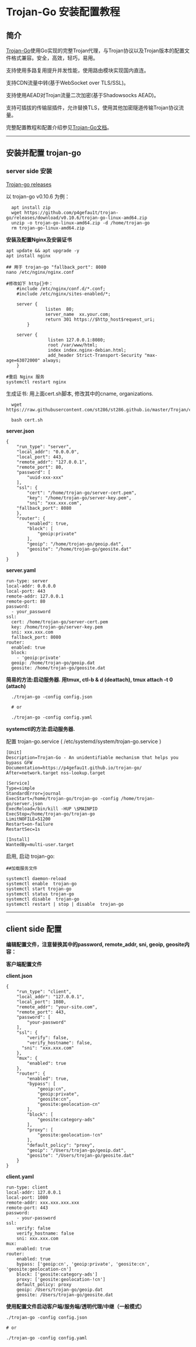 
#  Trojan-Go 安装配置教程


## 简介

[Trojan-Go](https://github.com/p4gefau1t/trojan-go)使用Go实现的完整Trojan代理，与Trojan协议以及Trojan版本的配置文件格式兼容。安全，高效，轻巧，易用。

支持使用多路复用提升并发性能，使用路由模块实现国内直连。

支持CDN流量中转(基于WebSocket over TLS/SSL)。

支持使用AEAD对Trojan流量二次加密(基于Shadowsocks AEAD)。

支持可插拔的传输层插件，允许替换TLS，使用其他加密隧道传输Trojan协议流量。

完整配置教程和配置介绍参见[Trojan-Go文档](https://p4gefau1t.github.io/trojan-go)。

------
## 安装并配置 trojan-go

### server side 安装

[Trojan-go releases](https://github.com/p4gefau1t/trojan-go/releases)

以 trojan-go v0.10.6 为例：

      apt install zip
      wget https://github.com/p4gefau1t/trojan-go/releases/download/v0.10.6/trojan-go-linux-amd64.zip
      unzip -o trojan-go-linux-amd64.zip -d /home/trojan-go
      rm trojan-go-linux-amd64.zip
      

**安装及配置Nginx及安装证书**
```
apt update && apt upgrade -y
apt install nginx
      
## 用于 trojan-go "fallback_port": 8080      
nano /etc/nginx/nginx.conf

#修改如下 http{}中：
	#include /etc/nginx/conf.d/*.conf;
	#include /etc/nginx/sites-enabled/*;

	server {
               listen  80;
               server_name  xx.your.com;
               return 301 https://$http_host$request_uri;
        }

	server {
                listen 127.0.0.1:8080;
                root /var/www/html;
                index index.nginx-debian.html;
                add_header Strict-Transport-Security "max-age=63072000" always;
	}

#重启 Nginx 服务
systemctl restart nginx
```


生成证书: 用上面cert.sh脚本, 修改其中的cname, organizations.

      wget https://raw.githubusercontent.com/st286/st286.github.io/master/Trojan/cert.sh
      
      bash cert.sh
            
**server.json**

```shell
{
    "run_type": "server",
    "local_addr": "0.0.0.0",
    "local_port": 443,
    "remote_addr": "127.0.0.1",
    "remote_port": 80,
    "password": [
        "uuid-xxx-xxx"
    ],
    "ssl": {
        "cert": "/home/trojan-go/server-cert.pem",
        "key": "/home/trojan-go/server-key.pem",
        "sni": "xxx.xxx.com",
	"fallback_port": 8080
    },
    "router": {
        "enabled": true,
        "block": [
            "geoip:private"
        ],
        "geoip": "/home/trojan-go/geoip.dat",
        "geosite": "/home/trojan-go/geosite.dat"
    }
}
```

**server.yaml**

```shell
run-type: server
local-addr: 0.0.0.0
local-port: 443
remote-addr: 127.0.0.1
remote-port: 80
password:
  - your_password
ssl:
  cert: /home/trojan-go/server-cert.pem
  key: /home/trojan-go/server-key.pem
  sni: xxx.xxx.com
  fallback_port: 8080
router:
  enabled: true
  block:
    - 'geoip:private'
  geoip: /home/trojan-go/geoip.dat
  geosite: /home/trojan-go/geosite.dat
```

**简易的方法:启动服务器. 用tmux, ctl-b & d (deattach), tmux attach -t 0 (attach)**

      ./trojan-go -config config.json
      
      # or
      
      ./trojan-go -config config.yaml

**systemctl的方法:启动服务器.**

配置 trojan-go.service  ( /etc/systemd/system/trojan-go.service )

```shell
[Unit]
Description=Trojan-Go - An unidentifiable mechanism that helps you bypass GFW
Documentation=https://p4gefau1t.github.io/trojan-go/
After=network.target nss-lookup.target

[Service]
Type=simple
StandardError=journal
ExecStart=/home/trojan-go/trojan-go -config /home/trojan-go/server.json
ExecReload=/bin/kill -HUP \$MAINPID
ExecStop=/home/trojan-go/trojan-go
LimitNOFILE=51200
Restart=on-failure
RestartSec=1s

[Install]
WantedBy=multi-user.target

```

启用, 启动 trojan-go:
```
##加载服务文件

systemctl daemon-reload
systemctl enable  trojan-go
systemctl start trojan-go
systemctl status trojan-go
systemctl disable  trojan-go
systemctl restart | stop | disable  trojan-go
 ```     
      
------
##  client side 配置

**编辑配置文件，注意替换其中的password, remote_addr, sni, geoip, geosite内容：**


**客户端配置文件**

**client.json**

```shell
{
    "run_type": "client",
    "local_addr": "127.0.0.1",
    "local_port": 1080,
    "remote_addr": "your-site.com",
    "remote_port": 443,
    "password": [
        "your-password"
    ],
    "ssl": {
        "verify": false,
        "verify_hostname": false,
	  "sni": "xxx.xxx.com"
    },
    "mux": {
        "enabled": true
    },
    "router": {
        "enabled": true,
        "bypass": [
            "geoip:cn",
            "geoip:private",
            "geosite:cn",
            "geosite:geolocation-cn"
        ],
        "block": [
            "geosite:category-ads"
        ],
        "proxy": [
            "geosite:geolocation-!cn"
        ],
        "default_policy": "proxy",
        "geoip": "/Users/trojan-go/geoip.dat",
        "geosite": "/Users/trojan-go/geosite.dat"
    }
}

```
**client.yaml**
```shell
run-type: client
local-addr: 127.0.0.1
local-port: 1080
remote-addr: xxx.xxx.xxx.xxx
remote-port: 443
password:
    - your-password
ssl:
    verify: false
    verify_hostname: false
    sni: xxx.xxx.com
mux:
    enabled: true
router:
    enabled: true
    bypass: ['geoip:cn', 'geoip:private', 'geosite:cn', 'geosite:geolocation-cn']
    block: ['geosite:category-ads']
    proxy: ['geosite:geolocation-!cn']
    default_policy: proxy
    geoip: /Users/trojan-go/geoip.dat
    geosite: /Users/trojan-go/geosite.dat
```

**使用配置文件启动客户端/服务端/透明代理/中继（一般模式）**

	./trojan-go -config config.json
	
	# or 
	
	./trojan-go -config config.yaml
	
